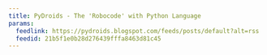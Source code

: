 ```yaml
---
title: PyDroids - The 'Robocode' with Python Language
params:
  feedlink: https://pydroids.blogspot.com/feeds/posts/default?alt=rss
  feedid: 21b5f1e0b28d276439fffa8463d81c45
---
```

